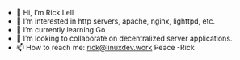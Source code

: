 - 👋 Hi, I’m Rick Lell
- 👀 I’m interested in http servers, apache, nginx, lighttpd, etc.
- 🌱 I’m currently learning Go
- 💞️ I’m looking to collaborate on decentralized server applications.
- 📫 How to reach me: rick@linuxdev.work
Peace
-Rick
